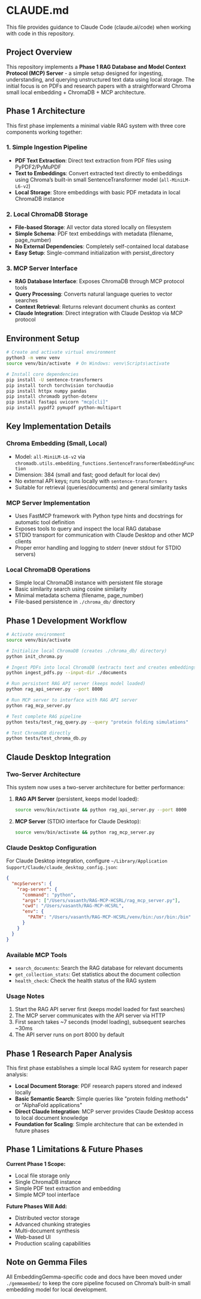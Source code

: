 # CLAUDE.md

This file provides guidance to Claude Code (claude.ai/code) when working with code in this repository.

## Project Overview

This repository implements a **Phase 1 RAG Database and Model Context Protocol (MCP) Server** - a simple setup designed for ingesting, understanding, and querying unstructured text data using local storage. The initial focus is on PDFs and research papers with a straightforward Chroma small local embedding + ChromaDB + MCP architecture.

## Phase 1 Architecture

This first phase implements a minimal viable RAG system with three core components working together:

### 1. Simple Ingestion Pipeline
- **PDF Text Extraction**: Direct text extraction from PDF files using PyPDF2/PyMuPDF
- **Text to Embeddings**: Convert extracted text directly to embeddings using Chroma’s built-in small SentenceTransformer model (`all-MiniLM-L6-v2`)
- **Local Storage**: Store embeddings with basic PDF metadata in local ChromaDB instance

### 2. Local ChromaDB Storage
- **File-based Storage**: All vector data stored locally on filesystem
- **Simple Schema**: PDF text embeddings with metadata (filename, page_number)
- **No External Dependencies**: Completely self-contained local database
- **Easy Setup**: Single-command initialization with persist_directory

### 3. MCP Server Interface
- **RAG Database Interface**: Exposes ChromaDB through MCP protocol tools
- **Query Processing**: Converts natural language queries to vector searches
- **Context Retrieval**: Returns relevant document chunks as context
- **Claude Integration**: Direct integration with Claude Desktop via MCP protocol

## Environment Setup

```bash
# Create and activate virtual environment
python3 -m venv venv
source venv/bin/activate  # On Windows: venv\Scripts\activate

# Install core dependencies
pip install -U sentence-transformers
pip install torch torchvision torchaudio
pip install httpx numpy pandas
pip install chromadb python-dotenv
pip install fastapi uvicorn "mcp[cli]"
pip install pypdf2 pymupdf python-multipart
```

## Key Implementation Details

### Chroma Embedding (Small, Local)
- Model: `all-MiniLM-L6-v2` via `chromadb.utils.embedding_functions.SentenceTransformerEmbeddingFunction`
- Dimension: 384 (small and fast; good default for local dev)
- No external API keys; runs locally with `sentence-transformers`
- Suitable for retrieval (queries/documents) and general similarity tasks

### MCP Server Implementation
- Uses FastMCP framework with Python type hints and docstrings for automatic tool definition
- Exposes tools to query and inspect the local RAG database
- STDIO transport for communication with Claude Desktop and other MCP clients
- Proper error handling and logging to stderr (never stdout for STDIO servers)

### Local ChromaDB Operations
- Simple local ChromaDB instance with persistent file storage
- Basic similarity search using cosine similarity
- Minimal metadata schema (filename, page_number)
- File-based persistence in `./chroma_db/` directory

## Phase 1 Development Workflow

```bash
# Activate environment
source venv/bin/activate

# Initialize local ChromaDB (creates ./chroma_db/ directory)
python init_chroma.py

# Ingest PDFs into local ChromaDB (extracts text and creates embeddings)
python ingest_pdfs.py --input-dir ./documents

# Run persistent RAG API server (keeps model loaded)
python rag_api_server.py --port 8000

# Run MCP server to interface with RAG API server
python rag_mcp_server.py

# Test complete RAG pipeline
python tests/test_rag_query.py --query "protein folding simulations"

# Test ChromaDB directly
python tests/test_chroma_db.py
```

## Claude Desktop Integration

### Two-Server Architecture

This system now uses a two-server architecture for better performance:

1. **RAG API Server** (persistent, keeps model loaded):
   ```bash
   source venv/bin/activate && python rag_api_server.py --port 8000
   ```

2. **MCP Server** (STDIO interface for Claude Desktop):
   ```bash
   source venv/bin/activate && python rag_mcp_server.py
   ```

### Claude Desktop Configuration

For Claude Desktop integration, configure `~/Library/Application Support/Claude/claude_desktop_config.json`:

```json
{
  "mcpServers": {
    "rag-server": {
      "command": "python",
      "args": ["/Users/vasanth/RAG-MCP-HCSRL/rag_mcp_server.py"],
      "cwd": "/Users/vasanth/RAG-MCP-HCSRL",
      "env": {
        "PATH": "/Users/vasanth/RAG-MCP-HCSRL/venv/bin:/usr/bin:/bin"
      }
    }
  }
}
```

### Available MCP Tools

- `search_documents`: Search the RAG database for relevant documents
- `get_collection_stats`: Get statistics about the document collection  
- `health_check`: Check the health status of the RAG system

### Usage Notes

1. Start the RAG API server first (keeps model loaded for fast searches)
2. The MCP server communicates with the API server via HTTP
3. First search takes ~7 seconds (model loading), subsequent searches ~30ms
4. The API server runs on port 8000 by default

## Phase 1 Research Paper Analysis

This first phase establishes a simple local RAG system for research paper analysis:
- **Local Document Storage**: PDF research papers stored and indexed locally
- **Basic Semantic Search**: Simple queries like "protein folding methods" or "AlphaFold applications"
- **Direct Claude Integration**: MCP server provides Claude Desktop access to local document knowledge
- **Foundation for Scaling**: Simple architecture that can be extended in future phases

## Phase 1 Limitations & Future Phases

**Current Phase 1 Scope:**
- Local file storage only
- Single ChromaDB instance
- Simple PDF text extraction and embedding
- Simple MCP tool interface

**Future Phases Will Add:**
- Distributed vector storage
- Advanced chunking strategies  
- Multi-document synthesis
- Web-based UI
- Production scaling capabilities

## Note on Gemma Files

All EmbeddingGemma-specific code and docs have been moved under `./gemmaembed/` to keep the core pipeline focused on Chroma’s built-in small embedding model for local development.
